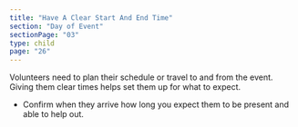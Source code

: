 ```yaml
---
title: "Have A Clear Start And End Time"
section: "Day of Event"
sectionPage: "03"
type: child
page: "26"
---
```


Volunteers need to plan their schedule or travel to and from the event. Giving them clear times helps set them up for what to expect.

- Confirm when they arrive how long you expect them to be present and able to help out.
